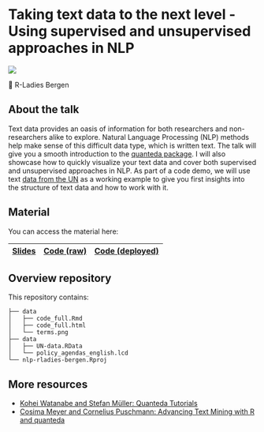 # Taking text data to the next level - Using supervised and unsupervised approaches in NLP

[![](https://slack-imgs.com/?c=1&o1=ro&url=https%3A%2F%2Fsecure.meetupstatic.com%2Fphotos%2Fevent%2F3%2Fd%2Fa%2Fd%2F600_493395789.jpeg)](https://www.meetup.com/rladies-bergen/events/274392883/)

📍 R-Ladies Bergen

## About the talk

Text data provides an oasis of information for both researchers and non-researchers alike to explore. Natural Language Processing (NLP) methods help make sense of this difficult data type, which is written text. The talk will give you a smooth introduction to the [quanteda package](https://quanteda.io/). I will also showcase how to quickly visualize your text data and cover both supervised and unsupervised approaches in NLP. As part of a code demo, we will use text [data from the UN](https://doi.org/10.7910/DVN/0TJX8Y) as a working example to give you first insights into the structure of text data and how to work with it.

## Material

You can access the material here:

| [Slides](http://cosimameyer.rbind.io/slides/nlp-rladies/talk#1) | [Code (raw)](https://github.com/cosimameyer/nlp-rladies-bergen/tree/main/code) | [Code (deployed)](https://nlp-bergen.netlify.app) |
|--------|----------|----------|

## Overview repository

This repository contains:

```
├── data
│   ├── code_full.Rmd
│   ├── code_full.html
│   └── terms.png
├── data
│   ├── UN-data.RData
│   └── policy_agendas_english.lcd
└── nlp-rladies-bergen.Rproj
```

## More resources

- [Kohei Watanabe and Stefan Müller: Quanteda Tutorials](https://tutorials.quanteda.io)
- [Cosima Meyer and Cornelius Puschmann: Advancing Text Mining with R and quanteda](https://www.mzes.uni-mannheim.de/socialsciencedatalab/article/advancing-text-mining/)
